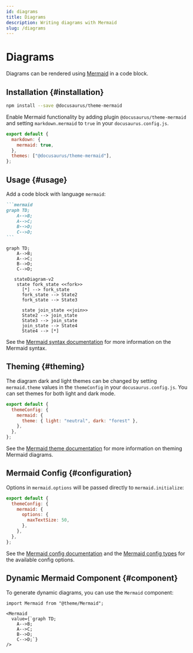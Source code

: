 ```yaml
---
id: diagrams
title: Diagrams
description: Writing diagrams with Mermaid
slug: /diagrams
---
```


# Diagrams

Diagrams can be rendered using [Mermaid](https://mermaid-js.github.io/mermaid/) in a code block.

## Installation {#installation}

```bash npm2yarn
npm install --save @docusaurus/theme-mermaid
```

Enable Mermaid functionality by adding plugin `@docusaurus/theme-mermaid` and setting `markdown.mermaid` to `true` in your `docusaurus.config.js`.

```js title="docusaurus.config.js"
export default {
  markdown: {
    mermaid: true,
  },
  themes: ["@docusaurus/theme-mermaid"],
};
```

## Usage {#usage}

Add a code block with language `mermaid`:

````md title="Example Mermaid diagram"
```mermaid
graph TD;
    A-->B;
    A-->C;
    B-->D;
    C-->D;
```
````

```mermaid
graph TD;
    A-->B;
    A-->C;
    B-->D;
    C-->D;
```

```mermaid
   stateDiagram-v2
    state fork_state <<fork>>
      [*] --> fork_state
      fork_state --> State2
      fork_state --> State3

      state join_state <<join>>
      State2 --> join_state
      State3 --> join_state
      join_state --> State4
      State4 --> [*]
```

See the [Mermaid syntax documentation](https://mermaid-js.github.io/mermaid/#/./n00b-syntaxReference) for more information on the Mermaid syntax.

## Theming {#theming}

The diagram dark and light themes can be changed by setting `mermaid.theme` values in the `themeConfig` in your `docusaurus.config.js`. You can set themes for both light and dark mode.

```js title="docusaurus.config.js"
export default {
  themeConfig: {
    mermaid: {
      theme: { light: "neutral", dark: "forest" },
    },
  },
};
```

See the [Mermaid theme documentation](https://mermaid-js.github.io/mermaid/#/theming) for more information on theming Mermaid diagrams.

## Mermaid Config {#configuration}

Options in `mermaid.options` will be passed directly to `mermaid.initialize`:

```js title="docusaurus.config.js"
export default {
  themeConfig: {
    mermaid: {
      options: {
        maxTextSize: 50,
      },
    },
  },
};
```

See the [Mermaid config documentation](https://mermaid-js.github.io/mermaid/#/./Setup?id=configuration) and the [Mermaid config types](https://github.com/mermaid-js/mermaid/blob/master/packages/mermaid/src/config.type.ts) for the available config options.

## Dynamic Mermaid Component {#component}

To generate dynamic diagrams, you can use the `Mermaid` component:

```mdx title="Example of dynamic Mermaid component"
import Mermaid from "@theme/Mermaid";

<Mermaid
  value={`graph TD;
    A-->B;
    A-->C;
    B-->D;
    C-->D;`}
/>
```
